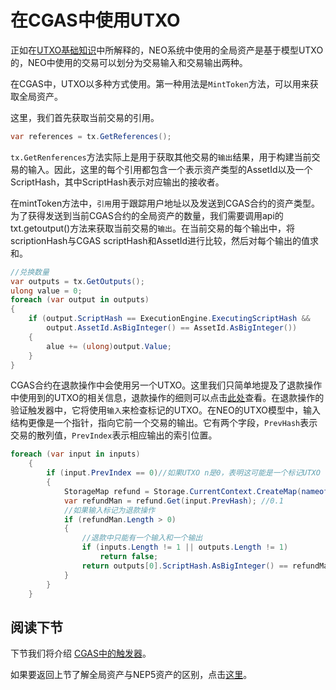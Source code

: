 # 在CGAS中使用UTXO

正如在[UTXO基础知识](../UTXO.md)中所解释的，NEO系统中使用的全局资产是基于模型UTXO的，NEO中使用的交易可以划分为交易输入和交易输出两种。 

在CGAS中，UTXO以多种方式使用。第一种用法是`MintToken`方法，可以用来获取全局资产。

这里，我们首先获取当前交易的引用。

```csharp
var references = tx.GetReferences();
```

`tx.GetRenferences`方法实际上是用于获取其他交易的`输出`结果，用于构建当前交易的输入。因此，这里的每个引用都包含一个表示资产类型的AssetId以及一个ScriptHash，其中ScriptHash表示对应输出的接收者。

在mintToken方法中，`引用`用于跟踪用户地址以及发送到CGAS合约的资产类型。为了获得发送到当前CGAS合约的全局资产的数量，我们需要调用api的 txt.getoutput()方法来获取当前交易的`输出`。在当前交易的每个输出中，将scriptionHash与CGAS scriptHash和AssetId进行比较，然后对每个输出的值求和。

```csharp
//兑换数量
var outputs = tx.GetOutputs();
ulong value = 0;
foreach (var output in outputs)
{
    if (output.ScriptHash == ExecutionEngine.ExecutingScriptHash &&
        output.AssetId.AsBigInteger() == AssetId.AsBigInteger())
    {
        alue += (ulong)output.Value;
    }
}
```

CGAS合约在退款操作中会使用另一个UTXO。这里我们只简单地提及了退款操作中使用到的UTXO的相关信息，退款操作的细则可以点击[此处](5_minttokens_and_refund.md)查看。在退款操作的验证触发器中，它将使用`输入`来检查标记的UTXO。在NEO的UTXO模型中，输入结构更像是一个指针，指向它前一个交易的输出。它有两个字段，`PrevHash`表示交易的散列值，`PrevIndex`表示相应输出的索引位置。

```csharp
foreach (var input in inputs)
	{
	    if (input.PrevIndex == 0)//如果UTXO n是0，表明这可能是一个标记UTXO
	    {
	        StorageMap refund = Storage.CurrentContext.CreateMap(nameof(refund));
	        var refundMan = refund.Get(input.PrevHash); //0.1
	        //如果输入标记为退款操作
	        if (refundMan.Length > 0)
	        {
	            //退款中只能有一个输入和一个输出
	            if (inputs.Length != 1 || outputs.Length != 1)
	                return false;
	            return outputs[0].ScriptHash.AsBigInteger() == refundMan.AsBigInteger();
	        }
	    }
	}
```

## 阅读下节

下节我们将介绍 [CGAS中的触发器](4_trigger.md)。

如果要返回上节了解全局资产与NEP5资产的区别，点击[这里](2_global_asset_and_nep5.md)。